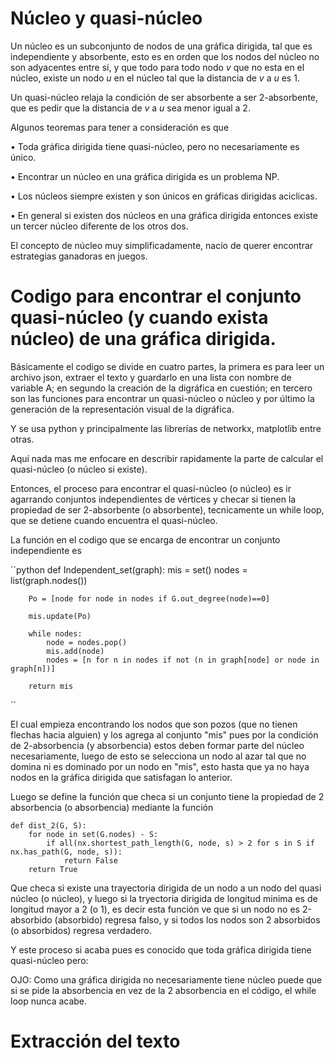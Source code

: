 # Núcleo y quasi-núcleo
Un núcleo es un subconjunto de nodos de una gráfica dirigida, tal que es independiente y absorbente, esto es en orden que los nodos del núcleo no son adyacentes entre sí, y que todo para todo nodo $v$ que no esta en el núcleo, existe un nodo $u$ en el núcleo tal que la distancia de $v$ a $u$ es 1.

Un quasi-núcleo relaja la condición de ser absorbente a ser 2-absorbente, que es pedir que la distancia de $v$ a $u$ sea menor igual a 2.

Algunos teoremas para tener a consideración es que

  $\bullet$ Toda gráfica dirigida tiene quasi-núcleo, pero no necesariamente es único.

  $\bullet$ Encontrar un núcleo en una gráfica dirigida es un problema NP.

  $\bullet$ Los núcleos siempre existen y son únicos en gráficas dirigidas aciclicas.

  $\bullet$ En general si existen dos núcleos en una gráfica dirigida entonces existe un tercer núcleo diferente de los otros dos.

El concepto de núcleo muy simplificadamente, nacío de querer encontrar estrategias ganadoras en juegos.

# Codigo para encontrar el conjunto quasi-núcleo (y cuando exista núcleo) de una gráfica dirigida.

Básicamente el codigo se divide en cuatro partes, la primera es para leer un archivo json, extraer el texto y guardarlo en una lista con nombre de variable A; en segundo la creación de la digráfica en cuestión; en tercero son las funciones para encontrar un quasi-núcleo o núcleo y por último la generación de la representación visual de la digráfica.

Y se usa python y principalmente las librerías de networkx, matplotlib entre otras.
  
Aquí nada mas me enfocare en describir rapidamente la parte de calcular el quasi-núcleo (o núcleo si existe).

Entonces, el proceso para encontrar el quasí-núcleo (o núcleo) es ir agarrando conjuntos independientes de vértices y checar si tienen la propiedad de ser 2-absorbente (o absorbente), tecnicamente un while loop, que se detiene cuando encuentra el quasi-núcleo.

La función en el codigo que se encarga de encontrar un conjunto independiente es 

´´python
    def Independent_set(graph):
        mis = set()
        nodes = list(graph.nodes())
    
        Po = [node for node in nodes if G.out_degree(node)==0]
    
        mis.update(Po)
    
        while nodes:
            node = nodes.pop()
            mis.add(node)
            nodes = [n for n in nodes if not (n in graph[node] or node in graph[n])]
    
        return mis
´´

El cual empieza encontrando los nodos que son pozos (que no tienen flechas hacia alguien) y los agrega al conjunto "mis" pues por la condición de 2-absorbencia (y absorbencia) estos deben formar parte del núcleo necesariamente, luego de esto se selecciona un nodo al azar tal que no domina ni es dominado por un nodo en "mis", esto hasta que ya no haya nodos en la gráfica dirigida que satisfagan lo anterior.

Luego se define la función que checa si un conjunto tiene la propiedad de 2 absorbencia (o absorbencia) mediante la función
    
    def dist_2(G, S):
        for node in set(G.nodes) - S:
            if all(nx.shortest_path_length(G, node, s) > 2 for s in S if nx.has_path(G, node, s)):
                return False
        return True

Que checa si existe una trayectoria dirigida de un nodo a un nodo del quasi núcleo (o núcleo), y luego si la tryectoria dirigida de longitud minima es de longitud mayor a 2 (o 1), es decir esta función ve que si un nodo no es 2-absorbido (absorbido) regresa falso, y si todos los nodos son 2 absorbidos (o absorbidos) regresa verdadero.

Y este proceso si acaba pues es conocido que toda gráfica dirigida tiene quasi-núcleo pero:

OJO: Como una gráfica dirigida no necesariamente tiene núcleo puede que si se pide la absorbencia en vez de la 2 absorbencia en el código, el while loop nunca acabe.

# Extracción del texto

